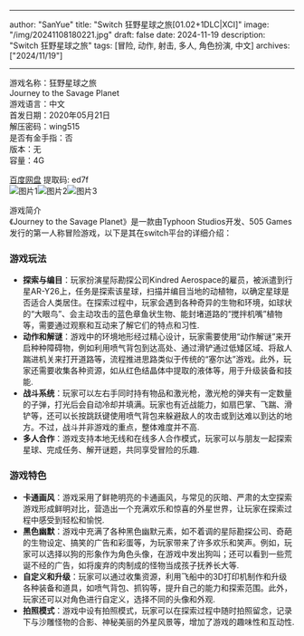 
---
author: "SanYue"
title: "Switch 狂野星球之旅[01.02+1DLC|XCI]"
image: "/img/20241108180221.jpg"
draft: false
date: 2024-11-19
description: "Switch 狂野星球之旅"
tags: [冒险, 动作, 射击, 多人, 角色扮演, 中文]
archives: ["2024/11/19"]

---

游戏名称：狂野星球之旅   
Journey to the Savage Planet    
游戏语言：中文  
首发日期：2020年05月21日  
解压密码：wing515  
是否有金手指：否  
版本：无   
容量：4G

[百度网盘](https//pan.baidu.com/s/1Px-CpORWkhD51ibWaqo3Kw) 提取码: ed7f  
![图片1](/img/d74c01.jpg)![图片2](/img/f1c591.jpg)![图片3](/img/0fd1ec.jpg)  

游戏简介  
《Journey to the Savage Planet》是一款由Typhoon Studios开发、505 Games发行的第一人称冒险游戏，以下是其在switch平台的详细介绍：
### 游戏玩法
- **探索与编目**：玩家扮演星际勘探公司Kindred Aerospace的雇员，被派遣到行星AR-Y26上，任务是探索该星球，扫描并编目当地的动植物，以确定星球是否适合人类居住。在探索过程中，玩家会遇到各种奇异的生物和环境，如球状的“大眼鸟”、会主动攻击的蓝色章鱼状生物、能封堵道路的“搅拌机嘴”植物等，需要通过观察和互动来了解它们的特点和习性.
- **动作和解谜**：游戏中的环境地形经过精心设计，玩家需要使用“动作解谜”来开启种种障碍物，例如利用喷气背包到达高处、通过滑铲通过低矮区域、将敌人踹进机关来打开道路等，流程推进思路类似于传统的“塞尔达”游戏。此外，玩家还需要收集各种资源，如从红色结晶体中提取的液体等，用于升级装备和技能.
- **战斗系统**：玩家可以左右手同时持有物品和激光枪，激光枪的弹夹有一定数量的子弹，打光后会自动冷却并填满。玩家也有近战能力，如扇巴掌、飞踹、滑铲等，还可以长按跳跃键使用喷气背包来躲避敌人的攻击或到达难以到达的地方。不过，战斗并非游戏的重点，整体难度并不高.
- **多人合作**：游戏支持本地无线和在线多人合作模式，玩家可以与朋友一起探索星球、完成任务、解开谜题，共同享受冒险的乐趣.

### 游戏特色
- **卡通画风**：游戏采用了鲜艳明亮的卡通画风，与常见的灰暗、严肃的太空探索游戏形成鲜明对比，营造出一个充满欢乐和惊喜的外星世界，让玩家在探索过程中感受到轻松和愉悦.
- **黑色幽默**：游戏中充满了各种黑色幽默元素，如不着调的星际勘探公司、奇葩的生物设定、搞笑的广告和彩蛋等，为玩家带来了许多欢乐和笑声。例如，玩家可以选择以狗的形象作为角色头像，在游戏中发出狗叫；还可以看到一些荒诞不经的广告，如将废弃的肉制成的怪物当成孩子抚养长大等.
- **自定义和升级**：玩家可以通过收集资源，利用飞船中的3D打印机制作和升级各种装备和道具，如喷气背包、抓钩等，提升自己的能力和探索范围。此外，玩家还可以对角色进行自定义，选择不同的头像和外观.
- **拍照模式**：游戏中设有拍照模式，玩家可以在探索过程中随时拍照留念，记录下与沙雕怪物的合影、神秘美丽的外星风景等，增加了游戏的趣味性和互动性.
